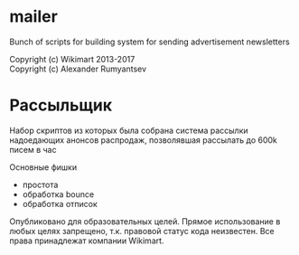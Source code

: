 # mailer

Bunch of scripts for building system for sending advertisement newsletters

Copyright (c) Wikimart 2013-2017  
Copyright (c) Alexander Rumyantsev

# Рассыльщик

Набор скриптов из которых была собрана система рассылки надоедающих анонсов распродаж, позволявшая рассылать до 600k писем в час

Основные фишки
- простота
- обработка bounce
- обработка отписок

Опубликовано для образовательных целей. Прямое использование в любых целях запрещено, т.к. правовой статус кода неизвестен. Все права принадлежат компании Wikimart.
